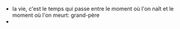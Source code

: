 - la vie, c'est le temps qui passe entre le moment où l'on naît et le moment où l'on meurt: grand-père
-